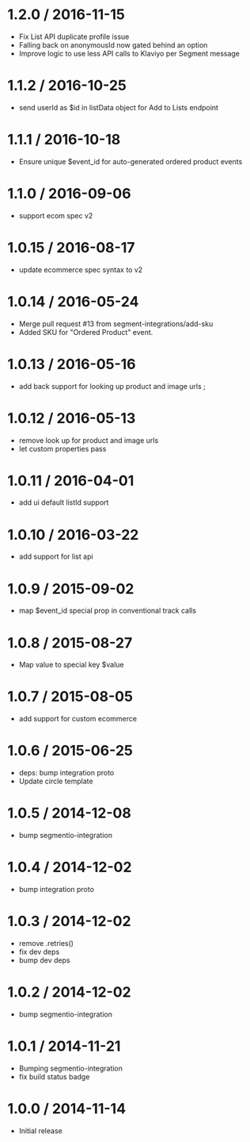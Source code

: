 
1.2.0 / 2016-11-15
==================

  * Fix List API duplicate profile issue
  * Falling back on anonymousId now gated behind an option
  * Improve logic to use less API calls to Klaviyo per Segment message

1.1.2 / 2016-10-25
==================

  * send userId as $id in listData object for Add to Lists endpoint

1.1.1 / 2016-10-18
==================

  * Ensure unique $event_id for auto-generated  ordered product events

1.1.0 / 2016-09-06
==================

  * support ecom spec v2

1.0.15 / 2016-08-17
===================

  * update ecommerce spec syntax to v2

1.0.14 / 2016-05-24
===================

  * Merge pull request #13 from segment-integrations/add-sku
  * Added SKU for "Ordered Product" event.

1.0.13 / 2016-05-16
===================

  * add back support for looking up product and image urls ;

1.0.12 / 2016-05-13
===================

  * remove look up for product and image urls
  * let custom properties pass

1.0.11 / 2016-04-01
===================

  * add ui default listId support

1.0.10 / 2016-03-22
===================

  * add support for list api

1.0.9 / 2015-09-02
==================

  * map $event_id special prop in conventional track calls

1.0.8 / 2015-08-27
==================

  * Map value to special key $value

1.0.7 / 2015-08-05
==================

  * add support for custom ecommerce

1.0.6 / 2015-06-25
==================

  * deps: bump integration proto
  * Update circle template


1.0.5 / 2014-12-08
==================

 * bump segmentio-integration

1.0.4 / 2014-12-02
==================

 * bump integration proto

1.0.3 / 2014-12-02
==================

 * remove .retries()
 * fix dev deps
 * bump dev deps

1.0.2 / 2014-12-02
==================

 * bump segmentio-integration

1.0.1 / 2014-11-21
==================

 * Bumping segmentio-integration
 * fix build status badge

1.0.0 / 2014-11-14
==================

  * Initial release
